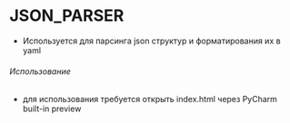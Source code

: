 # JSON_PARSER
- Используется для парсинга json структур и форматирования их в yaml

###### Использование

- для использования требуется открыть index.html через PyCharm built-in preview
